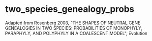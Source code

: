 # two_species_genealogy_probs
Adapted from Rosenberg 2003, "THE SHAPES OF NEUTRAL GENE GENEALOGIES IN TWO SPECIES: PROBABILITIES OF MONOPHYLY, PARAPHYLY, AND POLYPHYLY IN A COALESCENT MODEL", Evolution
